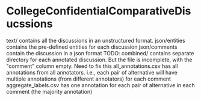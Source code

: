 # CollegeConfidentialComparativeDisucssions

text/ contains all the discussions in an unstructured format.
json/entities contains the pre-defined entities for each discussion
json/comments contain the discussion in a json format
TODO: combined/ contains separate directory for each annotated discussion. But the file is incomplete, with the "comment" column empty. Need to fix this
all_annotations.csv has all annotations from all annotators. i.e., each pair of alternative will have multiple annotations (from different annotators) for each comment
aggregate_labels.csv has one annotation for each pair of alternative in each comment (the majority annotation)
